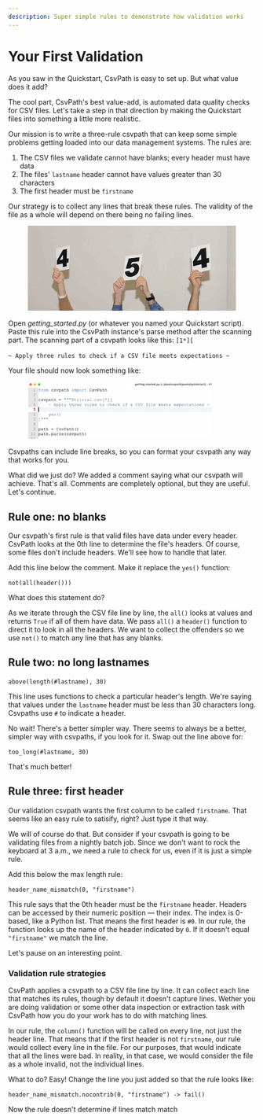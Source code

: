 ```yaml
---
description: Super simple rules to demonstrate how validation works
---
```


# Your First Validation

As you saw in the Quickstart, CsvPath is easy to set up. But what value does it add?

The cool part, CsvPath's best value-add, is automated data quality checks for CSV files. Let's take a step in that direction by making the Quickstart files into something a little more realistic.

Our mission is to write a three-rule csvpath that can keep some simple problems getting loaded into our data management systems. The rules are:

1. The CSV files we validate cannot have blanks; every header must have data
2. The files' `lastname` header cannot have values greater than 30 characters
3. The first header must be `firstname`

Our strategy is to collect any lines that break these rules. The validity of the file as a whole will depend on there being no failing lines.

<figure><img src="../.gitbook/assets/judges-scores.png" alt=""><figcaption></figcaption></figure>

Open _getting\_started.py_ (or whatever you named your Quickstart script). Paste this rule into the CsvPath instance's parse method after the scanning part. The scanning part of a csvpath looks like this: `[1*][`

`~ Apply three rules to check if a CSV file meets expectations ~`

Your file should now look something like:&#x20;

<figure><img src="../.gitbook/assets/three-rules-1.png" alt="" width="375"><figcaption></figcaption></figure>

Csvpaths can include line breaks, so you can format your csvpath any way that works for you.

What did we just do? We added a comment saying what our csvpath will achieve. That's all. Comments are completely optional, but they are useful. Let's continue.

## Rule one: no blanks

Our csvpath's first rule is that valid files have data under every header. CsvPath looks at the 0th line to determine the file's headers. Of course, some files don't include headers. We'll see how to handle that later.

Add this line below the comment. Make it replace the `yes()` function:

```clike
not(all(header()))        
```

What does this statement do?&#x20;

As we iterate through the CSV file line by line, the `all()` looks at values and returns `True` if all of them have data. We pass `all()` a `header()` function to direct it to look in all the headers. We want to collect the offenders so we use `not()` to match any line that has any blanks.

## Rule two: no long lastnames

```clike
above(length(#lastname), 30)
```

This line uses functions to check a particular header's length. We're saying that values under the `lastname` header must be less than 30 characters long. Csvpaths use `#` to indicate a header.

No wait! There's a better simpler way. There seems to always be a better, simpler way with csvpaths, if you look for it. Swap out the line above for:

```
too_long(#lastname, 30)
```

That's much better!

## Rule three: first header

Our validation csvpath wants the first column to be called `firstname`. That seems like an easy rule to satisify, right? Just type it that way.&#x20;

We will of course do that. But consider if your csvpath is going to be validating files from a nightly batch job. Since we don't want to rock the keyboard at 3 a.m., we need a rule to check for us, even if it is just a simple rule.

Add this below the max length rule:

```
header_name_mismatch(0, "firstname")
```

This rule says that the 0th header must be the `firstname` header. Headers can be accessed by their numeric position — their index. The index is 0-based, like a Python list. That means the first header is `#0`. In our rule, the function looks up the name of the header indicated by `0`. If it doesn't equal `"firstname"` we match the line.

Let's pause on an interesting point.

### Validation rule strategies&#x20;

CsvPath applies a csvpath to a CSV file line by line. It can collect each line that matches its rules, though by default it doesn't capture lines. Wether you are doing validation or some other data inspection or extraction task with CsvPath how you do your work has to do with matching lines.

In our rule, the `column()` function will be called on every line, not just the header line. That means that if the first header is not `firstname`, our rule would collect every line in the file. For our purposes, that would indicate that all the lines were bad. In reality, in that case, we would consider the file as a whole invalid, not the individual lines.

What to do? Easy! Change the line you just added so that the rule looks like:

```
header_name_mismatch.nocontrib(0, "firstname") -> fail()
```

Now the rule doesn't determine if lines match match

